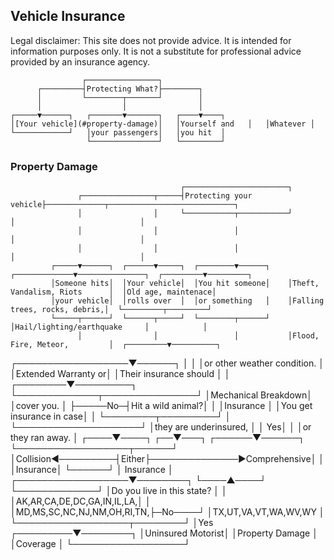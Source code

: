 ## Vehicle Insurance

Legal disclaimer: This site does not provide advice. It is intended for information purposes only. It is not a substitute for professional advice provided by an insurance agency.


                    ┌────────────────┐
          ┌─────────┤Protecting What?├────────┐
          │         └────────┬───────┘        │
          │                  │                │
    ┌─────▼──────┐   ┌───────▼───────┐   ┌────▼────┐
    │[Your vehicle](#property-damage)│   │Yourself and   │   │Whatever │
    └────────────┘   │your passengers│   │you hit  │
                     └───────────────┘   └─────────┘

### <a name="property-damage">Property Damage</a>

                                          ┌───────────────────────┐
                   ┌────────────────┬─────┤Protecting your vehicle├─────────────┬────────────────────────────┐
                   │                │     └───────────┬───────────┘             │                            │
                   │                │                 │                         │                            │
                   │                │                 │                         │                            │
             ┌─────▼──────┐  ┌──────▼─────┐  ┌────────▼──────┐    ┌─────────────▼───────────────┐  ┌─────────▼─────────┐
             │Someone hits│  │Your vehicle│  │You hit someone│    │Theft, Vandalism, Riots      │  │Old age, maintenace│
             │your vehicle│  │rolls over  │  │or something   │    │Falling trees, rocks, debris,│  └─────────┬─────────┘
             └─────┬──────┘  └──────┬─────┘  └────────┬──────┘    │Hail/lighting/earthquake     │            │
                   │                │                 │           │Flood, Fire, Meteor,         │  ┌─────────▼──────────┐
┌──────────────────▼──────┐         │                 │           │or other weather condition.  │  │Extended Warranty or│
│Their insurance should   │         │        ┌────────▼─────────┐ └─────────────┬───────────────┘  │Mechanical Breakdown│
│cover you.               │         ├─────No─┤Hit a wild animal?│               │                  │Insurance           │
│You get insurance in case│         │        └────────┬─────────┘               │                  └────────────────────┘
│they are underinsured,   │         │              Yes│                         │
│or they ran away.        │    ┌────▼────┐         ┌──▼───┐              ┌──────▼──────┐
└──────────────────┬──────┘    │Collision◄─────────┤Either├──────────────►Comprehensive│
                   │           │Insurance│         └──────┘              │  Insurance  │
┌──────────────────▼────────┐  └────▲────┘                               └─────────────┘
│Do you live in this state? │       │
│AK,AR,CA,DE,DC,GA,IN,IL,LA,│       │
│MD,MS,SC,NC,NJ,NM,OH,RI,TN,├─No────┘
│TX,UT,VA,VT,WA,WV,WY       │
└──────────────────┬────────┘
                   │Yes
         ┌─────────▼────────┐
         │Uninsured Motorist│
         │Property Damage   │
         │Coverage          │
         └──────────────────┘

